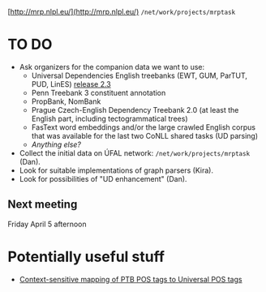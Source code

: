 [http://mrp.nlpl.eu/](http://mrp.nlpl.eu/)
`/net/work/projects/mrptask`

# TO DO

* Ask organizers for the companion data we want to use:
  * Universal Dependencies English treebanks (EWT, GUM, ParTUT, PUD, LinES) [release 2.3](http://hdl.handle.net/11234/1-2895)
  * Penn Treebank 3 constituent annotation
  * PropBank, NomBank
  * Prague Czech-English Dependency Treebank 2.0 (at least the English part, including tectogrammatical trees)
  * FasText word embeddings and/or the large crawled English corpus that was available for the last two CoNLL shared tasks (UD parsing)
  * _Anything else?_
* Collect the initial data on ÚFAL network: `/net/work/projects/mrptask` (Dan).
* Look for suitable implementations of graph parsers (Kira).
* Look for possibilities of "UD enhancement" (Dan).

## Next meeting

Friday April 5 afternoon

# Potentially useful stuff

* [Context-sensitive mapping of PTB POS tags to Universal POS tags](https://github.com/stanfordnlp/CoreNLP/blob/master/data/edu/stanford/nlp/upos/ENUniversalPOS.tsurgeon)
